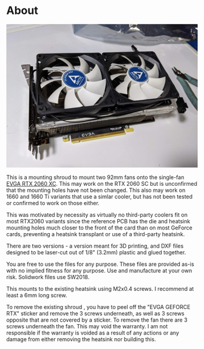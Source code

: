 # About 

![Overview](https://github.com/bluepylons/RTX2060_Shroud/raw/master/IMG_20191219_231309.jpg)

This is a mounting shroud to mount two 92mm fans onto the single-fan [EVGA RTX 2060 XC](https://www.evga.com/products/product.aspx?pn=06G-P4-2063-KR). This may work on the RTX 2060 SC but is unconfirmed that the mounting holes have not been changed. This also may work on 1660 and 1660 Ti variants that use a simlar cooler, but has not been tested or confirmed to work on those either.

This was motivated by necessity as virtually no third-party coolers fit on most RTX2060 variants since the reference PCB has the die and heatsink mounting holes much closer to the front of the card than on most GeForce cards, preventing a heatsink transplant or use of a third-party heatsink. 

There are two versions - a version meant for 3D printing, and DXF files designed to be laser-cut out of 1/8" (3.2mm) plastic and glued together.

You are free to use the files for any purpose. These files are provided as-is with no implied fitness for any purpose. Use and manufacture at your own risk. Solidwork files use SW2018. 

This mounts to the existing heatsink using M2x0.4 screws. I recommend at least a 6mm long screw. 

To remove the existing shroud , you have to peel off the "EVGA GEFORCE RTX" sticker and remove the 3 screws underneath, as well as 3 screws opposite that are not covered by a sticker. To remove the fan there are 3 screws underneath the fan. This may void the warranty. I am not responsible if the warranty is voided as a result of any actions or any damage from either removing the heatsink nor building this. 


